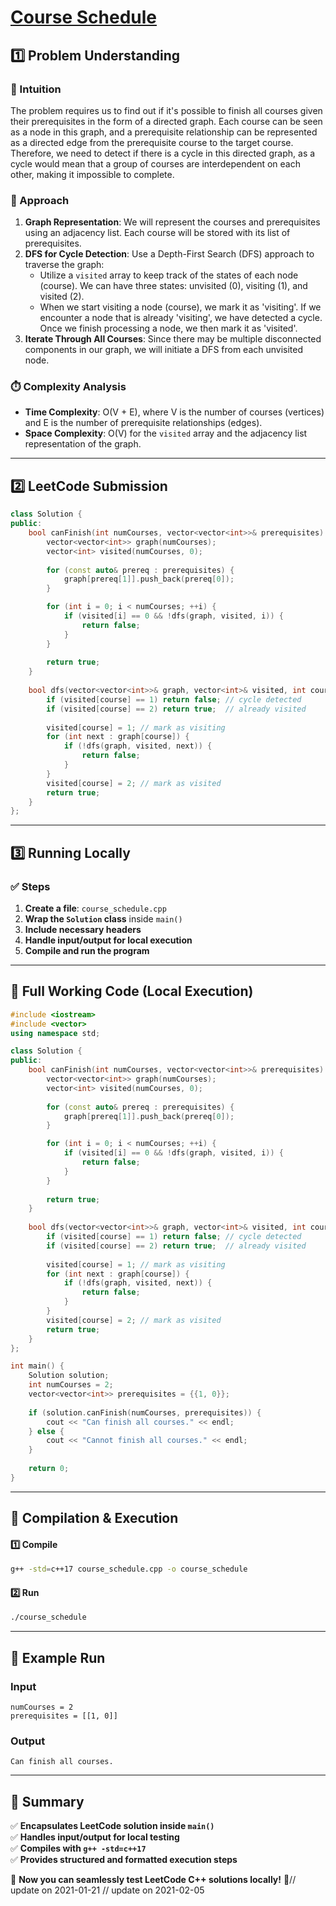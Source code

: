 # **[Course Schedule](https://leetcode.com/problems/course-schedule/description/)**  

## **1️⃣ Problem Understanding**  
### **📌 Intuition**  
The problem requires us to find out if it's possible to finish all courses given their prerequisites in the form of a directed graph. Each course can be seen as a node in this graph, and a prerequisite relationship can be represented as a directed edge from the prerequisite course to the target course. Therefore, we need to detect if there is a cycle in this directed graph, as a cycle would mean that a group of courses are interdependent on each other, making it impossible to complete.

### **🚀 Approach**  
1. **Graph Representation**: We will represent the courses and prerequisites using an adjacency list. Each course will be stored with its list of prerequisites.
2. **DFS for Cycle Detection**: Use a Depth-First Search (DFS) approach to traverse the graph:
   - Utilize a `visited` array to keep track of the states of each node (course). We can have three states: unvisited (0), visiting (1), and visited (2). 
   - When we start visiting a node (course), we mark it as 'visiting'. If we encounter a node that is already 'visiting', we have detected a cycle. Once we finish processing a node, we then mark it as 'visited'.
3. **Iterate Through All Courses**: Since there may be multiple disconnected components in our graph, we will initiate a DFS from each unvisited node.

### **⏱️ Complexity Analysis**  
- **Time Complexity**: O(V + E), where V is the number of courses (vertices) and E is the number of prerequisite relationships (edges). 
- **Space Complexity**: O(V) for the `visited` array and the adjacency list representation of the graph.

---  

## **2️⃣ LeetCode Submission**  
```cpp
class Solution {
public:
    bool canFinish(int numCourses, vector<vector<int>>& prerequisites) {
        vector<vector<int>> graph(numCourses);
        vector<int> visited(numCourses, 0);
        
        for (const auto& prereq : prerequisites) {
            graph[prereq[1]].push_back(prereq[0]);
        }

        for (int i = 0; i < numCourses; ++i) {
            if (visited[i] == 0 && !dfs(graph, visited, i)) {
                return false;
            }
        }
        
        return true;
    }
    
    bool dfs(vector<vector<int>>& graph, vector<int>& visited, int course) {
        if (visited[course] == 1) return false; // cycle detected
        if (visited[course] == 2) return true;  // already visited
        
        visited[course] = 1; // mark as visiting
        for (int next : graph[course]) {
            if (!dfs(graph, visited, next)) {
                return false;
            }
        }
        visited[course] = 2; // mark as visited
        return true;
    }
};  
```

---  

## **3️⃣ Running Locally**  
### **✅ Steps**  
1. **Create a file**: `course_schedule.cpp`  
2. **Wrap the `Solution` class** inside `main()`  
3. **Include necessary headers**  
4. **Handle input/output for local execution**  
5. **Compile and run the program**  

---  

## **📝 Full Working Code (Local Execution)**  
```cpp
#include <iostream>
#include <vector>
using namespace std;

class Solution {
public:
    bool canFinish(int numCourses, vector<vector<int>>& prerequisites) {
        vector<vector<int>> graph(numCourses);
        vector<int> visited(numCourses, 0);
        
        for (const auto& prereq : prerequisites) {
            graph[prereq[1]].push_back(prereq[0]);
        }

        for (int i = 0; i < numCourses; ++i) {
            if (visited[i] == 0 && !dfs(graph, visited, i)) {
                return false;
            }
        }
        
        return true;
    }
    
    bool dfs(vector<vector<int>>& graph, vector<int>& visited, int course) {
        if (visited[course] == 1) return false; // cycle detected
        if (visited[course] == 2) return true;  // already visited
        
        visited[course] = 1; // mark as visiting
        for (int next : graph[course]) {
            if (!dfs(graph, visited, next)) {
                return false;
            }
        }
        visited[course] = 2; // mark as visited
        return true;
    }
};

int main() {
    Solution solution;
    int numCourses = 2;
    vector<vector<int>> prerequisites = {{1, 0}};
    
    if (solution.canFinish(numCourses, prerequisites)) {
        cout << "Can finish all courses." << endl;
    } else {
        cout << "Cannot finish all courses." << endl;
    }
    
    return 0;
}
```  

---  

## **🔧 Compilation & Execution**  
#### **1️⃣ Compile**  
```bash
g++ -std=c++17 course_schedule.cpp -o course_schedule
```  

#### **2️⃣ Run**  
```bash
./course_schedule
```  

---  

## **🎯 Example Run**  
### **Input**  
```
numCourses = 2
prerequisites = [[1, 0]]
```  
### **Output**  
```
Can finish all courses.
```  

---  

## **📌 Summary**  
✅ **Encapsulates LeetCode solution inside `main()`**  
✅ **Handles input/output for local testing**  
✅ **Compiles with `g++ -std=c++17`**  
✅ **Provides structured and formatted execution steps**  

🚀 **Now you can seamlessly test LeetCode C++ solutions locally!** 🚀// update on 2021-01-21
// update on 2021-02-05
